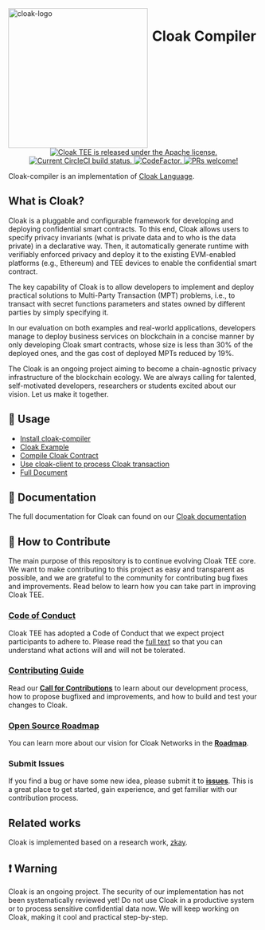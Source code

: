 <img  width="280" src="https://oxhainan-cloak-docs.readthedocs-hosted.com/en/latest/_static/logo.png" alt="cloak-logo" align="left">

<h1 align="center">
    <a>
    Cloak Compiler
  </a>
</h1>

<p align="center">
  <a href="https://github.com/OxHainan/cloak-complier/blob/cloak/LICENSE">
    <img src="https://img.shields.io/badge/license-Apache%202-blue" alt="Cloak TEE is released under the Apache license." />
  </a>
  <a href="https://circleci.com/gh/OxHainan/cloak-compiler">
    <img src="https://circleci.com/gh/OxHainan/cloak-compiler/tree/master.svg?style=shield" alt="Current CircleCI build status." />
  </a>
  <a href="https://www.codefactor.io/repository/github/oxhainan/cloak-compiler">
    <img src="https://www.codefactor.io/repository/github/oxhainan/cloak-compiler/badge" alt="CodeFactor." />
  </a>
  <a href="https://oxhainan-cloak-docs.readthedocs-hosted.com/en/latest/started/contribute.html">
    <img src="https://img.shields.io/badge/PRs-welcome-brightgreen.svg" alt="PRs welcome!" />
  </a>
</p>

Cloak-compiler is an implementation of [Cloak Language](https://oxhainan-cloak-docs.readthedocs-hosted.com/en/latest/develop-cloak-smart-contract/cloak-language.html).

## What is Cloak?
Cloak is a pluggable and configurable framework for developing and deploying confidential smart contracts. To this end, Cloak allows users to specify privacy invariants (what is private data and to who is the data private) in a declarative way. Then, it automatically generate runtime with verifiably enforced privacy and deploy it to the existing EVM-enabled platforms (e.g., Ethereum) and TEE devices to enable the confidential smart contract.

The key capability of Cloak is to allow developers to implement and deploy practical solutions to Multi-Party Transaction (MPT) problems, i.e., to transact with secret functions parameters and states owned by different parties by simply specifying it.

In our evaluation on both examples and real-world applications, developers manage to deploy business services on blockchain in a concise manner by only developing Cloak smart contracts, whose size is less than 30% of the deployed ones, and the gas cost of deployed MPTs reduced by 19%.

The Cloak is an ongoing project aiming to become a chain-agnostic privacy infrastructure of the blockchain ecology. We are always calling for talented, self-motivated developers, researchers or students excited about our vision. Let us make it together.

## 📖 Usage
* [Install cloak-compiler](https://oxhainan-cloak-docs.readthedocs-hosted.com/en/latest/started/quick-start.html#installation)
* [Cloak Example](https://oxhainan-cloak-docs.readthedocs-hosted.com/en/latest/started/quick-start.html#cloak-by-examples)
* [Compile Cloak Contract](https://oxhainan-cloak-docs.readthedocs-hosted.com/en/latest/started/quick-start.html#compile-cloak-contract)
* [Use cloak-client to process Cloak transaction](https://oxhainan-cloak-docs.readthedocs-hosted.com/en/latest/started/quick-start.html#cloak-web3)
* [Full Document](https://oxhainan-cloak-docs.readthedocs-hosted.com/en/latest/index.html)

## 📖 Documentation

The full documentation for Cloak can found on our [Cloak documentation][cloak-docs]

[cloak-docs]: https://oxhainan-cloak-docs.readthedocs-hosted.com/en/latest/#

## 👏 How to Contribute

The main purpose of this repository is to continue evolving Cloak TEE core. We want to make contributing to this project as easy and transparent as possible, and we are grateful to the community for contributing bug fixes and improvements. 
Read below to learn how you can take part in improving Cloak TEE.

### [Code of Conduct][code]

Cloak TEE has adopted a Code of Conduct that we expect project participants to adhere to.
Please read the [full text][code] so that you can understand what actions will and will not be tolerated.

[code]: https://oxhainan-cloak-docs.readthedocs-hosted.com/en/latest/started/contribute.html#documentation-style-guide

### [Contributing Guide][contribute]

Read our [**Call for Contributions**][contribute] to learn about our development process, how to propose bugfixed and improvements, and how to build and test your changes to Cloak.

[contribute]: https://oxhainan-cloak-docs.readthedocs-hosted.com/en/latest/started/contribute.html#all-contributions-counts

### [Open Source Roadmap][roadmap]

You can learn more about our vision for Cloak Networks in the [**Roadmap**][roadmap].

[roadmap]: https://oxhainan-cloak-docs.readthedocs-hosted.com/en/latest/roadmap/index.html#roadmap

### Submit Issues

If you find a bug or have some new idea, please submit it to [**issues**][issues]. This is a great place to get started, gain experience,
and get familiar with our contribution process.

[issues]: https://github.com/OxHainan/cloak-compiler/issues

## Related works
Cloak is implemented based on a research work, [zkay](https://github.com/eth-sri/zkay.git).

## ❗️ Warning

Cloak is an ongoing project. The security of our implementation has not been systematically reviewed yet! Do not use Cloak in a productive system or to process sensitive confidential data now. We will keep working on Cloak, making it cool and practical step-by-step. 
